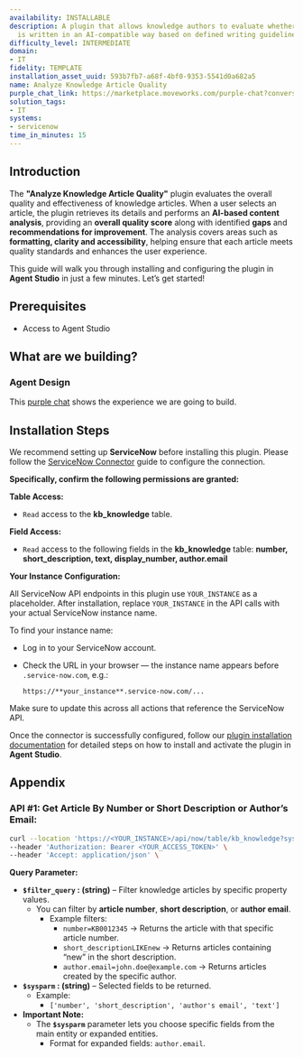 ```yaml
---
availability: INSTALLABLE
description: A plugin that allows knowledge authors to evaluate whether a KB article
  is written in an AI-compatible way based on defined writing guidelines.
difficulty_level: INTERMEDIATE
domain:
- IT
fidelity: TEMPLATE
installation_asset_uuid: 593b7fb7-a68f-4bf0-9353-5541d0a682a5
name: Analyze Knowledge Article Quality
purple_chat_link: https://marketplace.moveworks.com/purple-chat?conversation=%7B%22messages%22%3A%5B%7B%22role%22%3A%22user%22%2C%22parts%22%3A%5B%7B%22richText%22%3A%22%3Cp+xmlns%3D%5C%22http%3A%2F%2Fwww.w3.org%2F1999%2Fxhtml%5C%22%3EEvaluate+my+KB+Article+called%3A+%27How+to+set+up+VPN+for+remote+access%27.%3C%2Fp%3E%22%7D%5D%7D%2C%7B%22role%22%3A%22assistant%22%2C%22parts%22%3A%5B%7B%22richText%22%3A%22%3Cp+xmlns%3D%5C%22http%3A%2F%2Fwww.w3.org%2F1999%2Fxhtml%5C%22%3EI+can+help+you+evaluate+a+Knowledge+Base+article.+How+would+you+like+to+find+the+article%3F%3C%2Fp%3E%3Col+xmlns%3D%5C%22http%3A%2F%2Fwww.w3.org%2F1999%2Fxhtml%5C%22%3E%3Cli%3ESearch+by+Description%3C%2Fli%3E%3Cli%3ESearch+by+Article+Number%3C%2Fli%3E%3Cli%3EArticles+Assigned+to+Me%3C%2Fli%3E%3C%2Fol%3E%22%7D%5D%7D%2C%7B%22role%22%3A%22user%22%2C%22parts%22%3A%5B%7B%22richText%22%3A%22%3Cp+xmlns%3D%5C%22http%3A%2F%2Fwww.w3.org%2F1999%2Fxhtml%5C%22%3ESearch+by+Description%3C%2Fp%3E%22%7D%5D%7D%2C%7B%22role%22%3A%22assistant%22%2C%22parts%22%3A%5B%7B%22richText%22%3A%22%3Cp+xmlns%3D%5C%22http%3A%2F%2Fwww.w3.org%2F1999%2Fxhtml%5C%22%3EPlease+provide+a+description+or+keywords+for+the+article+you%27re+looking+for.%3C%2Fp%3E%22%7D%5D%7D%2C%7B%22role%22%3A%22user%22%2C%22parts%22%3A%5B%7B%22richText%22%3A%22%3Cp+xmlns%3D%5C%22http%3A%2F%2Fwww.w3.org%2F1999%2Fxhtml%5C%22%3EVPN+remote+access%3C%2Fp%3E%22%7D%5D%7D%2C%7B%22role%22%3A%22assistant%22%2C%22parts%22%3A%5B%7B%22reasoningSteps%22%3A%5B%7B%22status%22%3A%22pending%22%2C%22richText%22%3A%22Searching+for+KB+articles+with+description+%27VPN+remote+access%27+in+%3Cb+xmlns%3D%5C%22http%3A%2F%2Fwww.w3.org%2F1999%2Fxhtml%5C%22%3EServiceNow%3C%2Fb%3E...%22%7D%5D%7D%2C%7B%22reasoningSteps%22%3A%5B%7B%22status%22%3A%22success%22%2C%22richText%22%3A%22Found+3+matching+articles.%22%7D%5D%7D%2C%7B%22richText%22%3A%22%3Cp+xmlns%3D%5C%22http%3A%2F%2Fwww.w3.org%2F1999%2Fxhtml%5C%22%3EI+found+a+few+articles+related+to+%27VPN+remote+access%27.+Which+one+would+you+like+to+evaluate%3F%3C%2Fp%3E%3Col+xmlns%3D%5C%22http%3A%2F%2Fwww.w3.org%2F1999%2Fxhtml%5C%22%3E%3Cli%3EKB00105%3A+How+to+set+up+VPN+for+remote+access%3C%2Fli%3E%3Cli%3EKB00112%3A+Troubleshooting+VPN+Connections%3C%2Fli%3E%3Cli%3EKB00108%3A+VPN+Client+Installation+Guide%3C%2Fli%3E%3C%2Fol%3E%22%7D%5D%7D%2C%7B%22role%22%3A%22user%22%2C%22parts%22%3A%5B%7B%22richText%22%3A%22%3Cp+xmlns%3D%5C%22http%3A%2F%2Fwww.w3.org%2F1999%2Fxhtml%5C%22%3EKB00105%3A+How+to+set+up+VPN+for+remote+access%3C%2Fp%3E%22%7D%5D%7D%2C%7B%22role%22%3A%22assistant%22%2C%22parts%22%3A%5B%7B%22reasoningSteps%22%3A%5B%7B%22status%22%3A%22pending%22%2C%22richText%22%3A%22Retrieving+content+for+%27KB00105%27+from+%3Cb+xmlns%3D%5C%22http%3A%2F%2Fwww.w3.org%2F1999%2Fxhtml%5C%22%3EServiceNow%3C%2Fb%3E...%22%7D%5D%7D%2C%7B%22reasoningSteps%22%3A%5B%7B%22status%22%3A%22success%22%2C%22richText%22%3A%22Content+retrieved.+Analyzing+for+AI+compatibility...%22%7D%5D%7D%2C%7B%22richText%22%3A%22%3Cp+xmlns%3D%5C%22http%3A%2F%2Fwww.w3.org%2F1999%2Fxhtml%5C%22%3EHere%27s+the+AI+compatibility+evaluation+for+%3Cstrong%3E%27How+to+set+up+VPN+for+remote+access%27%3C%2Fstrong%3E%3A%3C%2Fp%3E%3Cul+xmlns%3D%5C%22http%3A%2F%2Fwww.w3.org%2F1999%2Fxhtml%5C%22%3E%3Cli%3E%3Cp%3E%3Cstrong%3EOverall+AI+Score%3C%2Fstrong%3E%3A+8%2F10+%28Good%29%3C%2Fp%3E%3C%2Fli%3E%3Cli%3E%3Cp%3E%3Cstrong%3EGaps+Identified%3C%2Fstrong%3E%3A%3C%2Fp%3E%3Cul%3E%3Cli%3E%3Cp%3ELack+of+clear%2C+concise+headings.%3C%2Fp%3E%3C%2Fli%3E%3Cli%3E%3Cp%3ESome+paragraphs+are+too+long+for+snippetization.%3C%2Fp%3E%3C%2Fli%3E%3Cli%3E%3Cp%3EMissing+a+summary+sentence+at+the+beginning.%3C%2Fp%3E%3C%2Fli%3E%3C%2Ful%3E%3C%2Fli%3E%3Cli%3E%3Cp%3E%3Cstrong%3ESuggestions+for+Improvement%3C%2Fstrong%3E%3A%3C%2Fp%3E%3Cul%3E%3Cli%3E%3Cp%3EBreak+down+%27Connection+Steps%27+into+smaller%2C+numbered+steps+with+distinct+headings.%3C%2Fp%3E%3C%2Fli%3E%3Cli%3E%3Cp%3EAdd+a+brief+introductory+sentence+summarizing+the+article%27s+main+purpose.%3C%2Fp%3E%3C%2Fli%3E%3Cli%3E%3Cp%3EEnsure+each+paragraph+focuses+on+a+single+idea.%3C%2Fp%3E%3C%2Fli%3E%3C%2Ful%3E%3C%2Fli%3E%3C%2Ful%3E%3Cp+xmlns%3D%5C%22http%3A%2F%2Fwww.w3.org%2F1999%2Fxhtml%5C%22%3EThese+improvements+will+help+the+AI+more+accurately+extract+key+information+and+present+it+to+users+efficiently.%3C%2Fp%3E%22%7D%2C%7B%22citations%22%3A%5B%7B%22connectorName%22%3A%22servicenow%22%2C%22citationTitle%22%3A%22KB00105%3A+How+to+set+up+VPN+for+remote+access%22%7D%5D%7D%5D%7D%5D%7D
solution_tags:
- IT
systems:
- servicenow
time_in_minutes: 15
---
```


## **Introduction**

The **"Analyze Knowledge Article Quality"** plugin evaluates the overall quality and effectiveness of knowledge articles. When a user selects an article, the plugin retrieves its details and performs an **AI-based content analysis**, providing an **overall quality score** along with identified **gaps** and **recommendations for improvement**. The analysis covers areas such as **formatting, clarity and accessibility**, helping ensure that each article meets quality standards and enhances the user experience.

This guide will walk you through installing and configuring the plugin in **Agent Studio** in just a few minutes. Let’s get started!

## **Prerequisites**

- Access to Agent Studio

## **What are we building?**

### **Agent Design**

This [purple chat](https://marketplace.moveworks.com/purple-chat?conversation=%7B%22messages%22%3A%5B%7B%22role%22%3A%22user%22%2C%22parts%22%3A%5B%7B%22richText%22%3A%22%3Cp+xmlns%3D%5C%22http%3A%2F%2Fwww.w3.org%2F1999%2Fxhtml%5C%22%3EEvaluate+my+KB+Article+called%3A+%27How+to+set+up+VPN+for+remote+access%27.%3C%2Fp%3E%22%7D%5D%7D%2C%7B%22role%22%3A%22assistant%22%2C%22parts%22%3A%5B%7B%22richText%22%3A%22%3Cp+xmlns%3D%5C%22http%3A%2F%2Fwww.w3.org%2F1999%2Fxhtml%5C%22%3EI+can+help+you+evaluate+a+Knowledge+Base+article.+How+would+you+like+to+find+the+article%3F%3C%2Fp%3E%3Col+xmlns%3D%5C%22http%3A%2F%2Fwww.w3.org%2F1999%2Fxhtml%5C%22%3E%3Cli%3ESearch+by+Description%3C%2Fli%3E%3Cli%3ESearch+by+Article+Number%3C%2Fli%3E%3Cli%3EArticles+Assigned+to+Me%3C%2Fli%3E%3C%2Fol%3E%22%7D%5D%7D%2C%7B%22role%22%3A%22user%22%2C%22parts%22%3A%5B%7B%22richText%22%3A%22%3Cp+xmlns%3D%5C%22http%3A%2F%2Fwww.w3.org%2F1999%2Fxhtml%5C%22%3ESearch+by+Description%3C%2Fp%3E%22%7D%5D%7D%2C%7B%22role%22%3A%22assistant%22%2C%22parts%22%3A%5B%7B%22richText%22%3A%22%3Cp+xmlns%3D%5C%22http%3A%2F%2Fwww.w3.org%2F1999%2Fxhtml%5C%22%3EPlease+provide+a+description+or+keywords+for+the+article+you%27re+looking+for.%3C%2Fp%3E%22%7D%5D%7D%2C%7B%22role%22%3A%22user%22%2C%22parts%22%3A%5B%7B%22richText%22%3A%22%3Cp+xmlns%3D%5C%22http%3A%2F%2Fwww.w3.org%2F1999%2Fxhtml%5C%22%3EVPN+remote+access%3C%2Fp%3E%22%7D%5D%7D%2C%7B%22role%22%3A%22assistant%22%2C%22parts%22%3A%5B%7B%22reasoningSteps%22%3A%5B%7B%22status%22%3A%22pending%22%2C%22richText%22%3A%22Searching+for+KB+articles+with+description+%27VPN+remote+access%27+in+%3Cb+xmlns%3D%5C%22http%3A%2F%2Fwww.w3.org%2F1999%2Fxhtml%5C%22%3EServiceNow%3C%2Fb%3E...%22%7D%5D%7D%2C%7B%22reasoningSteps%22%3A%5B%7B%22status%22%3A%22success%22%2C%22richText%22%3A%22Found+3+matching+articles.%22%7D%5D%7D%2C%7B%22richText%22%3A%22%3Cp+xmlns%3D%5C%22http%3A%2F%2Fwww.w3.org%2F1999%2Fxhtml%5C%22%3EI+found+a+few+articles+related+to+%27VPN+remote+access%27.+Which+one+would+you+like+to+evaluate%3F%3C%2Fp%3E%3Col+xmlns%3D%5C%22http%3A%2F%2Fwww.w3.org%2F1999%2Fxhtml%5C%22%3E%3Cli%3EKB00105%3A+How+to+set+up+VPN+for+remote+access%3C%2Fli%3E%3Cli%3EKB00112%3A+Troubleshooting+VPN+Connections%3C%2Fli%3E%3Cli%3EKB00108%3A+VPN+Client+Installation+Guide%3C%2Fli%3E%3C%2Fol%3E%22%7D%5D%7D%2C%7B%22role%22%3A%22user%22%2C%22parts%22%3A%5B%7B%22richText%22%3A%22%3Cp+xmlns%3D%5C%22http%3A%2F%2Fwww.w3.org%2F1999%2Fxhtml%5C%22%3EKB00105%3A+How+to+set+up+VPN+for+remote+access%3C%2Fp%3E%22%7D%5D%7D%2C%7B%22role%22%3A%22assistant%22%2C%22parts%22%3A%5B%7B%22reasoningSteps%22%3A%5B%7B%22status%22%3A%22pending%22%2C%22richText%22%3A%22Retrieving+content+for+%27KB00105%27+from+%3Cb+xmlns%3D%5C%22http%3A%2F%2Fwww.w3.org%2F1999%2Fxhtml%5C%22%3EServiceNow%3C%2Fb%3E...%22%7D%5D%7D%2C%7B%22reasoningSteps%22%3A%5B%7B%22status%22%3A%22success%22%2C%22richText%22%3A%22Content+retrieved.+Analyzing+for+AI+compatibility...%22%7D%5D%7D%2C%7B%22richText%22%3A%22%3Cp+xmlns%3D%5C%22http%3A%2F%2Fwww.w3.org%2F1999%2Fxhtml%5C%22%3EHere%27s+the+AI+compatibility+evaluation+for+%3Cstrong%3E%27How+to+set+up+VPN+for+remote+access%27%3C%2Fstrong%3E%3A%3C%2Fp%3E%3Cul+xmlns%3D%5C%22http%3A%2F%2Fwww.w3.org%2F1999%2Fxhtml%5C%22%3E%3Cli%3E%3Cp%3E%3Cstrong%3EOverall+AI+Score%3C%2Fstrong%3E%3A+8%2F10+%28Good%29%3C%2Fp%3E%3C%2Fli%3E%3Cli%3E%3Cp%3E%3Cstrong%3EGaps+Identified%3C%2Fstrong%3E%3A%3C%2Fp%3E%3Cul%3E%3Cli%3E%3Cp%3ELack+of+clear%2C+concise+headings.%3C%2Fp%3E%3C%2Fli%3E%3Cli%3E%3Cp%3ESome+paragraphs+are+too+long+for+snippetization.%3C%2Fp%3E%3C%2Fli%3E%3Cli%3E%3Cp%3EMissing+a+summary+sentence+at+the+beginning.%3C%2Fp%3E%3C%2Fli%3E%3C%2Ful%3E%3C%2Fli%3E%3Cli%3E%3Cp%3E%3Cstrong%3ESuggestions+for+Improvement%3C%2Fstrong%3E%3A%3C%2Fp%3E%3Cul%3E%3Cli%3E%3Cp%3EBreak+down+%27Connection+Steps%27+into+smaller%2C+numbered+steps+with+distinct+headings.%3C%2Fp%3E%3C%2Fli%3E%3Cli%3E%3Cp%3EAdd+a+brief+introductory+sentence+summarizing+the+article%27s+main+purpose.%3C%2Fp%3E%3C%2Fli%3E%3Cli%3E%3Cp%3EEnsure+each+paragraph+focuses+on+a+single+idea.%3C%2Fp%3E%3C%2Fli%3E%3C%2Ful%3E%3C%2Fli%3E%3C%2Ful%3E%3Cp+xmlns%3D%5C%22http%3A%2F%2Fwww.w3.org%2F1999%2Fxhtml%5C%22%3EThese+improvements+will+help+the+AI+more+accurately+extract+key+information+and+present+it+to+users+efficiently.%3C%2Fp%3E%22%7D%2C%7B%22citations%22%3A%5B%7B%22connectorName%22%3A%22servicenow%22%2C%22citationTitle%22%3A%22KB00105%3A+How+to+set+up+VPN+for+remote+access%22%7D%5D%7D%5D%7D%5D%7D) shows the experience we are going to build.

## **Installation Steps**

We recommend setting up **ServiceNow** before installing this plugin. Please follow the [ServiceNow Connector](https://marketplace.moveworks.com/connectors/servicenow#how-to-implement) guide to configure the connection.

**Specifically, confirm the following permissions are granted:**

**Table Access:**

- `Read` access to the **kb_knowledge** table.

**Field Access:**

- `Read` access to the following fields in the **kb_knowledge** table:  **number, short_description, text, display_number, author.email**

**Your Instance Configuration:**

All ServiceNow API endpoints in this plugin use `YOUR_INSTANCE` as a placeholder. After installation, replace `YOUR_INSTANCE` in the API calls with your actual ServiceNow instance name.

To find your instance name:

- Log in to your ServiceNow account.
- Check the URL in your browser — the instance name appears before `.service-now.com`, e.g.:
    
    `https://**your_instance**.service-now.com/...`
    

Make sure to update this across all actions that reference the ServiceNow API.

Once the connector is successfully configured, follow our [plugin installation documentation](https://help.moveworks.com/docs/ai-agent-marketplace-installation) for detailed steps on how to install and activate the plugin in **Agent Studio**.

## **Appendix**

### **API #1: Get Article By Number or Short Description or Author’s Email:**

```bash
curl --location 'https://<YOUR_INSTANCE>/api/now/table/kb_knowledge?sysparm_query={{filter_query}}&sysparm_fields=number,short_description,text,display_number,author.email' \
--header 'Authorization: Bearer <YOUR_ACCESS_TOKEN>' \
--header 'Accept: application/json' \
```

**Query Parameter:**

- **`$filter_query` : (string)** – Filter knowledge articles by specific property values.
    - You can filter by **article number**, **short description**, or **author email**.
        - Example filters:
            - `number=KB0012345` → Returns the article with that specific article number.
            - `short_descriptionLIKEnew` → Returns articles containing “new” in the short description.
            - `author.email=john.doe@example.com` → Returns articles created by the specific author.
- **`$sysparm` : (string)** – Selected fields to be returned.
    - Example:
        - `['number', 'short_description', 'author's email', 'text']`
- **Important Note:**
    - The **`$sysparm`** parameter lets you choose specific fields from the main entity or expanded entities.
        - Format for expanded fields: `author.email`.
